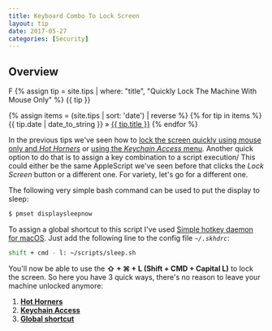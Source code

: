 ```yaml
---
title: Keyboard Combo To Lock Screen
layout: tip
date: 2017-05-27
categories: [Security]
---
```


## Overview
F
{% assign tip = site.tips | where: "title", "Quickly Lock The Machine With Mouse Only" %}
{{ tip }}

  {% assign items = (site.tips | sort: 'date') | reverse %}
		{% for tip in items %}
			<span>{{ tip.date | date_to_string }}</span>
			»
			<a href="{{ tip.url | prepend: site.baseurl }}" title="{{ tip.title }}">{{ tip.title }}</a>
		{% endfor %}
    
In the previous tips we've seen how to [lock the screen quickly using mouse only and _Hot Horners_](???) or [using the _Keychain Access_ menu](http://craftware.xyz/tips/Keychain-status-menubar.html). Another quick option to do that is to assign a key combination to a script execution/ This could either be the same AppleScript we've seen before that clicks the _Lock Screen_ button or a different one. For variety, let's go for a different one.

The following very simple bash command can be used to put the display to sleep:
```bash
$ pmset displaysleepnow
```


To assign a global shortcut to this script I've used [Simple hotkey daemon for macOS](https://github.com/koekeishiya/skhd). Just add the following line to the config file _```~/.skhdrc```_:
```bash
shift + cmd - l: ~/scripts/sleep.sh
````

You'll now be able to use the **⇧ +  ⌘ + L (Shift + CMD + Capital L)** to lock the screen. So here you have 3 quick ways, there's no reason to leave your machine unlocked anymore:

1. [**Hot Horners**](http://craftware.xyz/tips/Lock-machine-gestures.html)
2. [**Keychain Access**](http://craftware.xyz/tips/Keychain-status-menubar.html)
3. [**Global shortcut**](http://craftware.xyz/tips/Automator-lock-screen.html)

